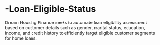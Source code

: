 # -Loan-Eligible-Status
Dream Housing Finance seeks to automate loan eligibility assessment based on customer details such as gender, marital status, education, income, and credit history to efficiently target eligible customer segments for home loans.
